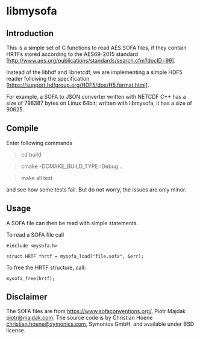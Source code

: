 # libmysofa

## Introduction

This is a simple set of C functions to read AES SOFA files, if they contain HRTFs
stored according to the AES69-2015 standard [http://www.aes.org/publications/standards/search.cfm?docID=99].

Instead of the libhdf and libnetcdf, we are implementing a simple HDF5 reader following the specification [https://support.hdfgroup.org/HDF5/doc/H5.format.html].

For example, a SOFA to JSON converter written with NETCDF C++ has a size of 798387 bytes on Linux 64bit; written with libmysofa, it has a size of 90625.

## Compile

Enter following commands

> cd build

> cmake -DCMAKE_BUILD_TYPE=Debug ..

> make all test

and see how some tests fail. But do not worry, the issues are only minor.
    
## Usage 

A SOFA file can then be read with simple statements.

To read a SOFA file call 

```
#include <mysofa.h>

struct HRTF *hrtf = mysofa_load("file.sofa", &err);
```

To free the HRTF structure, call:
```
mysofa_free(hrtf);
```

## Disclaimer

The SOFA files are from https://www.sofaconventions.org/, Piotr Majdak <piotr@majdak.com>.
The source code is by Christian Hoene <christian.hoene@symonics.com>, Symonics GmbH, and available under BSD license.

